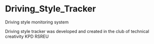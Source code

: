 # Driving_Style_Tracker
Driving style monitoring system

Driving style tracker was developed and created
in the club of technical creativity KPD RSREU

